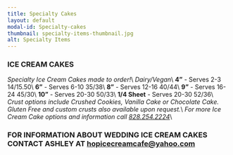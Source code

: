 ```yaml
---
title: Specialty Cakes
layout: default
modal-id: Specialty-cakes 
thumbnail: specialty-items-thumbnail.jpg
alt: Specialty Items 
---
```

### ICE CREAM CAKES
*Specialty Ice Cream Cakes made to order!*\\
*Dairy/Vegan*\\
**4”** - Serves 2-3 $14/$15.50\\
**6”** - Serves 6-10 $35/$38\\
**8”** - Serves 12-16 $40/$44\\
**9”** - Serves 16-24 $45/$30\\
**10”** - Serves 20-30 $50/$33\\
**1/4 Sheet** - Serves 20-30 $52/$36\\
*Crust options include Crushed Cookies, Vanilla Cake or Chocolate Cake. Gluten Free and custom crusts also available upon request.*\\
*For more Ice Cream Cake options and information call <a href="tel:18282542224">828.254.2224</a>*\\

### FOR INFORMATION ABOUT WEDDING ICE CREAM CAKES CONTACT ASHLEY AT hopicecreamcafe@yahoo.com
